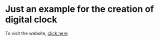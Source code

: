 # Just an example for the creation of digital clock

To visit the website, [click here](https://codeplayrepeat.github.io/digital-clock/)
